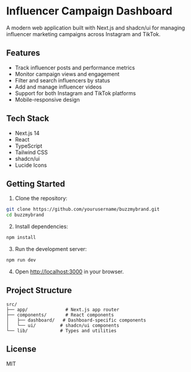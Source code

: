 # Influencer Campaign Dashboard

A modern web application built with Next.js and shadcn/ui for managing influencer marketing campaigns across Instagram and TikTok.

## Features

- Track influencer posts and performance metrics
- Monitor campaign views and engagement
- Filter and search influencers by status
- Add and manage influencer videos
- Support for both Instagram and TikTok platforms
- Mobile-responsive design

## Tech Stack

- Next.js 14
- React
- TypeScript
- Tailwind CSS
- shadcn/ui
- Lucide Icons

## Getting Started

1. Clone the repository:
```bash
git clone https://github.com/yourusername/buzzmybrand.git
cd buzzmybrand
```

2. Install dependencies:
```bash
npm install
```

3. Run the development server:
```bash
npm run dev
```

4. Open [http://localhost:3000](http://localhost:3000) in your browser.

## Project Structure

```
src/
├── app/              # Next.js app router
├── components/       # React components
│   ├── dashboard/   # Dashboard-specific components
│   └── ui/         # shadcn/ui components
└── lib/            # Types and utilities
```

## License

MIT
